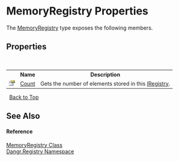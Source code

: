 # MemoryRegistry Properties
 

The <a href="T_Dangr_Registry_MemoryRegistry">MemoryRegistry</a> type exposes the following members.


## Properties
&nbsp;<table><tr><th></th><th>Name</th><th>Description</th></tr><tr><td>![Public property](media/pubproperty.gif "Public property")</td><td><a href="P_Dangr_Registry_MemoryRegistry_Count">Count</a></td><td>
Gets the number of elements stored in this <a href="T_Dangr_Registry_IRegistry">IRegistry</a>.</td></tr></table>&nbsp;
<a href="#memoryregistry-properties">Back to Top</a>

## See Also


#### Reference
<a href="T_Dangr_Registry_MemoryRegistry">MemoryRegistry Class</a><br /><a href="N_Dangr_Registry">Dangr.Registry Namespace</a><br />